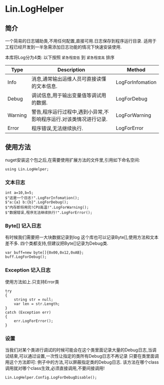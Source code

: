 # Lin.LogHelper

## 简介

一个简易的日志辅助类,不用任何配置,直接可用.日志保存到程序运行目录.
适用于工程已经开发到一半急需添加日志功能的情况下快速安装使用.

本库将Log分为4类:
以下按照 `紧急程度低` 到 `紧急程度高` 排序

| Type    | Description                                                       | Method           |
| ------- | ----------------------------------------------------------------- | ---------------- |
| Info    | 消息,通常输出运维人员可直接读懂的文本信息.                        | LogForInfomation |
| Debug   | 调试信息,用于输出变量值等调试用的数据.                            | LogForDebug      |
| Warning | 警告,程序运行过程中,遇到小异常,不影响程序运行.对该类情况进行记录. | LogForWarning    |
| Error   | 程序错误,无法继续执行.                                            | LogForError      |

## 使用方法

nuget安装这个包之后,在需要使用扩展方法的文件里,引用如下命名空间:
```SHARP
using Lin.LogHelper;
```

### 文本日志

```SHARP
int a=10,b=5;
$"这是一个日志!".LogForInfomation();
$"a:{a} b:{b}".LogForDebug();
$"内存即将用完!CPU高温!".LogForWarning();
$"数据错误,程序无法继续执行!".LogForError();
```

### Byte[] 记入日志

有时候我们需要把一大块数据记录到log
这个库也可以记录Byte[],使用方法和文本差不多.
四个类都支持,但建议把Byte[]记录为Debug类.

```SHARP
var buff=new byte[]{0x00,0x12,0xAB};
buff.LogForDebug();
```

### Exception 记入日志

使用方法如上.只支持Error类

```SHARP
try
{
    string str = null;
    var len = str.Length;
}
catch (Exception err)
{
    err.LogForError();
}
```

### 设置

当我们对某个类进行调试的时候可能会在这个类里面记录大量的Debug日志,当调试结束,可以通过设置,一次性让指定的类所有Debug日志不再记录
只要在类里面调用这个方法即可:
例子中的方法,可以屏蔽指定类的Debug日志. 该方法在哪个class调用就对哪个class生效,必须直接调用,不要间接调用!


```SHARP
Lin.LogHelper.Config.LogForDebugDisable();
```